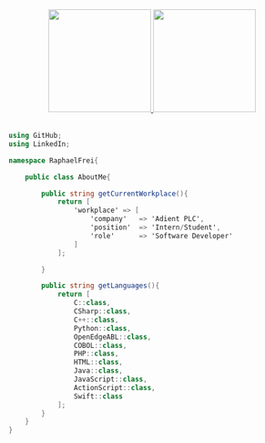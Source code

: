 <div align="center">
  <a href="https://github.com/raphaelfrei">
  <img height="180em" src="https://github-readme-stats.vercel.app/api/top-langs/?username=raphaelfrei&layout=compact&langs_count=8&theme=dracula"/>
  <img height="180em" src="https://github-readme-stats.vercel.app/api?username=raphaelfrei&show_icons=true&theme=dracula&include_all_commits=true&count_private=true"/>
</a></div>    
 
<br/> 

```cs    
using GitHub;
using LinkedIn;

namespace RaphaelFrei{

    public class AboutMe{

        public string getCurrentWorkplace(){
            return [
                'workplace' => [
                    'company'   => 'Adient PLC',
                    'position'  => 'Intern/Student',
                    'role'      => 'Software Developer'
                ]
            ];

        }

        public string getLanguages(){
            return [
                C::class,
                CSharp::class,
                C++::class,
                Python::class,
                OpenEdgeABL::class,
                COBOL::class,
                PHP::class,
                HTML::class,
                Java::class,
                JavaScript::class,
                ActionScript::class,
                Swift::class
            ];
        }
    }
}
```
